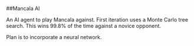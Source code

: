 ##Mancala AI

An AI agent to play Mancala against. First iteration
uses a Monte Carlo tree search. This wins 99.8% of the time against a novice opponent.

Plan is to incorporate a neural network.


